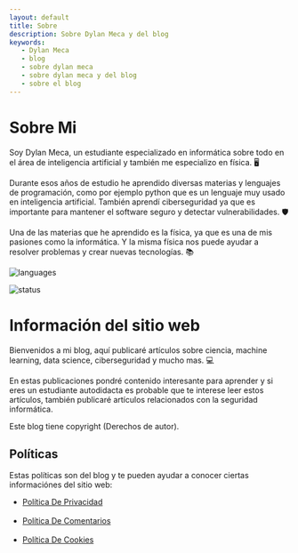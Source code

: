 ```yaml
---
layout: default
title: Sobre
description: Sobre Dylan Meca y del blog
keywords:
   - Dylan Meca
   - blog
   - sobre dylan meca
   - sobre dylan meca y del blog
   - sobre el blog
---
```

 
# Sobre Mi

Soy Dylan Meca, un estudiante especializado en informática sobre todo en el área de inteligencia artificial y también me especializo en física. 🖥️

Durante esos años de estudio he aprendido diversas materias y lenguajes de programación, como por ejemplo python que es un lenguaje muy usado en inteligencia artificial. También aprendí ciberseguridad ya que es importante para mantener el software seguro y detectar vulnerabilidades. 🛡️

Una de las materias que he aprendido es la física, ya que es una de mis pasiones como la informática. Y la misma física nos puede ayudar a resolver problemas y crear nuevas tecnologías. 📚

![languages](https://github-readme-stats.vercel.app/api/top-langs/?username=dylanmeca&layout=compact)

![status](https://github-readme-stats.vercel.app/api?username=dylanmeca)

# Información del sitio web

Bienvenidos a mi blog, aquí publicaré artículos sobre ciencia, machine learning, data science, ciberseguridad y mucho mas. 💻

En estas publicaciones pondré contenido interesante para aprender y si eres un estudiante autodidacta es probable que te interese leer estos artículos, también publicaré artículos relacionados con la seguridad informática.

Este blog tiene copyright (Derechos de autor).

## Políticas

Estas políticas son del blog y te pueden ayudar a conocer ciertas informaciónes del sitio web:

<ul>
    <li><a target="_blank" href="{{ 'politica-de-privacidad' | relative_url }}">Política De Privacidad</a></li><br/>
    <li><a target="_blank" href="{{ 'politica-de-comentarios' | relative_url }}">Política De Comentarios</a></li><br/>
    <li><a target="_blank" href="{{ 'politica-de-cookies' | relative_url }}">Política De Cookies</a></li>
</ul>
